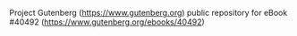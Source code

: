 Project Gutenberg (https://www.gutenberg.org) public repository for eBook #40492 (https://www.gutenberg.org/ebooks/40492)
